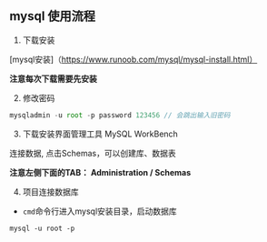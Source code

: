 ## mysql 使用流程

1. 下载安装

[mysql安装]（https://www.runoob.com/mysql/mysql-install.html）

**注意每次下载需要先安装**

2. 修改密码

```js
mysqladmin -u root -p password 123456 // 会跳出输入旧密码
```

3. 下载安装界面管理工具 MySQL WorkBench

连接数据, 点击Schemas，可以创建库、数据表

**注意左侧下面的TAB： Administration / Schemas**

4. 项目连接数据库

* `cmd`命令行进入mysql安装目录，启动数据库
```
mysql -u root -p
```
